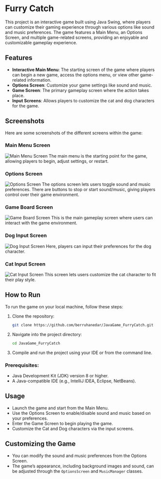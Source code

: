 # Furry Catch

This project is an interactive game built using Java Swing, where players can customize their gaming experience through various options like sound and music preferences. The game features a Main Menu, an Options Screen, and multiple game-related screens, providing an enjoyable and customizable gameplay experience.

## Features
- **Interactive Main Menu**: The starting screen of the game where players can begin a new game, access the options menu, or view other game-related information.
- **Options Screen**: Customize your game settings like sound and music.
- **Game Screen**: The primary gameplay screen where the action takes place.
- **Input Screens**: Allows players to customize the cat and dog characters for the game.

## Screenshots

Here are some screenshots of the different screens within the game:

### Main Menu Screen
![Main Menu Screen](https://github.com/berruhanedar/JavaGame_FurryCatch/blob/main/screenshots/main_menu.png?raw=true)
The main menu is the starting point for the game, allowing players to begin, adjust settings, or restart.

### Options Screen
![Options Screen](https://github.com/berruhanedar/JavaGame_FurryCatch/blob/main/screenshots/options_screen.png?raw=true)
The options screen lets users toggle sound and music preferences. There are buttons to stop or start sound/music, giving players control over their game environment.

### Game Board Screen
![Game Board Screen](https://github.com/berruhanedar/JavaGame_FurryCatch/blob/main/screenshots/game_screen.png?raw=true)
This is the main gameplay screen where users can interact with the game environment.

### Dog Input Screen
![Dog Input Screen](https://github.com/berruhanedar/JavaGame_FurryCatch/blob/main/screenshots/dog_input.png?raw=true)
Here, players can input their preferences for the dog character.

### Cat Input Screen
![Cat Input Screen](https://github.com/berruhanedar/JavaGame_FurryCatch/blob/main/screenshots/cat_input.png?raw=true)
This screen lets users customize the cat character to fit their play style.

## How to Run

To run the game on your local machine, follow these steps:

1. Clone the repository:

    ```bash
    git clone https://github.com/berruhanedar/JavaGame_FurryCatch.git
    ```

2. Navigate into the project directory:

    ```bash
    cd JavaGame_FurryCatch
    ```

3. Compile and run the project using your IDE or from the command line.

### Prerequisites:
- Java Development Kit (JDK) version 8 or higher.
- A Java-compatible IDE (e.g., IntelliJ IDEA, Eclipse, NetBeans).

## Usage
- Launch the game and start from the Main Menu.
- Use the Options Screen to enable/disable sound and music based on your preferences.
- Enter the Game Screen to begin playing the game.
- Customize the Cat and Dog characters via the input screens.

## Customizing the Game
- You can modify the sound and music preferences from the Options Screen.
- The game’s appearance, including background images and sound, can be adjusted through the `OptionsScreen` and `MusicManager` classes.
